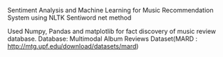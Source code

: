 Sentiment Analysis and Machine Learning for  Music Recommendation System using NLTK Sentiword net method

Used Numpy, Pandas and matplotlib for fact discovery of music review database. Database: Multimodal Album Reviews Dataset(MARD : http://mtg.upf.edu/download/datasets/mard)
